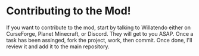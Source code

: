 # Contributing to the Mod!
If you want to contribute to the mod, start by talking to Willatendo either on CurseForge, Planet Minecraft, or Discord. They will get to you ASAP. Once a task has been assinged, fork the project, work, then commit. Once done, I'll review it and add it to the main repository.